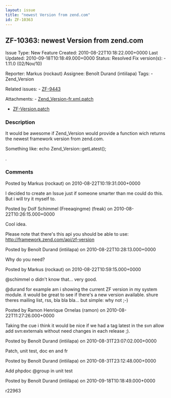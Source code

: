 ```yaml
---
layout: issue
title: "newest Version from zend.com"
id: ZF-10363
---
```


ZF-10363: newest Version from zend.com
--------------------------------------

 Issue Type: New Feature Created: 2010-08-22T10:18:22.000+0000 Last Updated: 2010-09-18T10:18:49.000+0000 Status: Resolved Fix version(s): - 1.11.0 (02/Nov/10)
 
 Reporter:  Markus (rockaut)  Assignee:  Benoît Durand (intiilapa)  Tags: - Zend\_Version
 
 Related issues: - [ZF-9443](/issues/browse/ZF-9443)
 
 Attachments: - [Zend\_Version-fr.xml.patch](/issues/secure/attachment/13281/Zend_Version-fr.xml.patch)
- [ZF-Version.patch](/issues/secure/attachment/13290/ZF-Version.patch)
 
### Description

It would be awesome if Zend\_Version would provide a function wich returns the newest framework version from zend.com.

Something like:     echo Zend_Version::getLatest();

.

 

 

### Comments

Posted by Markus (rockaut) on 2010-08-22T10:19:31.000+0000

I decided to create an Issue just if someone smarter than me could do this. But i will try it myself to.

 

 

Posted by Dolf Schimmel (Freeaqingme) (freak) on 2010-08-22T10:26:15.000+0000

Cool idea.

Please note that there's this api you should be able to use: <http://framework.zend.com/api/zf-version>

 

 

Posted by Benoît Durand (intiilapa) on 2010-08-22T10:28:13.000+0000

Why do you need?

 

 

Posted by Markus (rockaut) on 2010-08-22T10:59:15.000+0000

@schimmel o didn't know that... very good.

@durand for example am i showing the current ZF version in my system module. it would be great to see if there's a new version available. shure theres mailing list, rss, bla bla bla... but simple: why not ;-)

 

 

Posted by Ramon Henrique Ornelas (ramon) on 2010-08-22T11:27:26.000+0000

Taking the cue i think it would be nice if we had a tag latest in the svn allow add svn:externals without need changes in each release ;).

 

 

Posted by Benoît Durand (intiilapa) on 2010-08-31T23:07:02.000+0000

Patch, unit test, doc en and fr

 

 

Posted by Benoît Durand (intiilapa) on 2010-08-31T23:12:48.000+0000

Add phpdoc @group in unit test

 

 

Posted by Benoît Durand (intiilapa) on 2010-09-18T10:18:49.000+0000

r22963

 

 